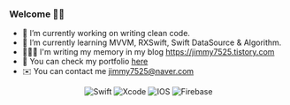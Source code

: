 <!-- ![header](https://capsule-render.vercel.app/api?type=waving&color=auto&height=250&section=header&text=Jimmy's%20Workspace) -->



### Welcome 🙌🏻  

  - 🔭 I’m currently working on writing clean code.  
  - 🌱 I’m currently learning MVVM, RXSwift, Swift DataSource & Algorithm.  
  - 👨🏻‍💻 I'm writing my memory in my blog https://jimmy7525.tistory.com
  - 📄 You can check my portfolio [here](https://byoungilyoun.notion.site/Jimmy-iOS-Developer-7601790094094c50ab04837352dd5c58)
  - ✉️ You can contact me jimmy7525@naver.com


 
 
<div align='center'>
  
  <img alt="Swift" src="https://img.shields.io/badge/swift-%23FA7343.svg?style=for-the-badge&logo=swift&logoColor=white"/>
  <img alt="Xcode" src="https://img.shields.io/badge/Xcode-007ACC?style=for-the-badge&logo=Xcode&logoColor=white"/>
  <img alt="IOS" src="https://img.shields.io/badge/iOS-000000?style=for-the-badge&logo=ios&logoColor=white">
  <img alt="Firebase" src="https://img.shields.io/badge/firebase-%23039BE5.svg?style=for-the-badge&logo=firebase"/>
 
  
</div>  


<!--
**ByoungilYoun/ByoungilYoun** is a ✨ _special_ ✨ repository because its `README.md` (this file) appears on your GitHub profile.

[![Top Langs](https://github-readme-stats.vercel.app/api/top-langs/?username=ByoungilYoun&layout=compact&show_icons=true&theme=blueberry)](https://github.com/ByoungilYoun/github-readme-stats)

 <a href="https://www.notion.so/byoungilyoun/Youn-s-Notion-1e32ae94d09e40ff9be300d4cd0cbbb6"><img alt="Notion" src="https://img.shields.io/badge/Notion-%23000000.svg?style=for-the-badge&logo=notion&logoColor=white"/></a>.  -> 노션 뱃지

[![Jimmy's GitHub stats](https://github-readme-stats.vercel.app/api?username=ByoungilYoun&show_icons=true&theme=blueberry)](https://github.com/ByoungilYoun/github-readme-stats) -> github stats 


Here are some ideas to get you started:
- 👯 I’m looking to collaborate on ...
- 🤔 I’m looking for help with ...
- 💬 Ask me about ...
- 📫 How to reach me: ...
- 😄 Pronouns: ...
- ⚡ Fun fact: ...
-->
